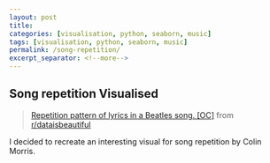 ```yaml
---
layout: post
title: 
categories: [visualisation, python, seaborn, music]
tags: [visualisation, python, seaborn, music]
permalink: /song-repetition/
excerpt_separator: <!--more-->
---
```

## Song repetition Visualised
<blockquote class="reddit-card" data-card-created="1548392069">
	<a href="https://old.reddit.com/r/dataisbeautiful/comments/ac1uxg/repetition_pattern_of_lyrics_in_a_beatles_song_oc/?ref=share&ref_source=embed">Repetition pattern of lyrics in a Beatles song. [OC]</a> from <a href="http://www.reddit.com/r/dataisbeautiful">r/dataisbeautiful</a>
</blockquote>
<script async src="//embed.redditmedia.com/widgets/platform.js" charset="UTF-8"></script>
<!--more-->

I decided to recreate an interesting visual for song repetition by Colin Morris. 


